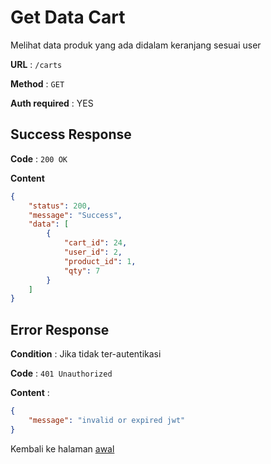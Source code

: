 # Get Data Cart

Melihat data produk yang ada didalam keranjang sesuai user

**URL** : `/carts`

**Method** : `GET`

**Auth required** : YES

## Success Response

**Code** : `200 OK`

**Content**

```json
{
    "status": 200,
    "message": "Success",
    "data": [
        {
            "cart_id": 24,
            "user_id": 2,
            "product_id": 1,
            "qty": 7
        }
    ]
}
```

## Error Response
**Condition** : Jika tidak ter-autentikasi

**Code** : `401 Unauthorized`

**Content** :

```json
{
    "message": "invalid or expired jwt"
}
```

Kembali ke halaman [awal](../README.md)
